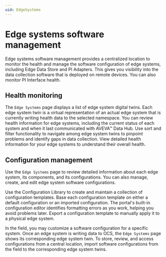 ```yaml
---
uid: EdgeSystems
---
```


# Edge systems software management

Edge systems software management provides a centralized location to monitor the health and manage the software configuration of edge systems, including Edge Data Store and PI Adapters. This gives you visibility into the data collection software that is deployed on remote devices. You can also monitor PI Interface health. 

## Health monitoring

The `Edge Systems` page displays a list of edge system digital twins. Each edge system twin is a virtual representation of an actual edge system that is currently writing health data to the selected namespace. You can review health information for edge systems, including the current status of each system and when it last communicated with AVEVA™ Data Hub. Use sort and filter functionality to navigate among edge system twins to pinpoint problems and identify gaps in data collection. View detailed health information for your edge systems to understand their overall health.

## Configuration management

Use the `Edge Systems` page to review detailed information about each edge system, its components, and its configurations. You can also manage, create, and edit edge system software configurations.

Use the Configuration Library to create and maintain a collection of configuration templates. Base each configuration template on either a default configuration or an imported configuration. The portal's built-in configuration editor identifies formatting errors as you work, helping you avoid problems later. Export a configuration template to manually apply it to a physical edge system.

In the field, you may customize a software configuration for a specific system. Once an edge system is writing data to OCS, the `Edge Systems` page shows its corresponding edge system twin. To store, review, and access configurations from a central location, import software configurations from the field to the corresponding edge system twins. 
